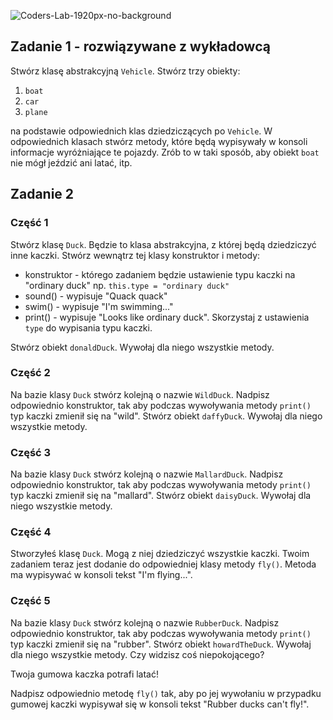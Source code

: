 ![Coders-Lab-1920px-no-background](https://user-images.githubusercontent.com/30623667/104709394-2cabee80-571f-11eb-9518-ea6a794e558e.png)


## Zadanie 1 - rozwiązywane z wykładowcą



Stwórz klasę abstrakcyjną `Vehicle`. Stwórz trzy obiekty:

1. `boat`
1. `car` 
1. `plane` 

na podstawie odpowiednich klas dziedziczących po `Vehicle`. W odpowiednich klasach stwórz metody, które będą wypisywały w konsoli informacje wyróżniające te pojazdy. Zrób to w taki sposób, aby obiekt `boat` nie mógł jeździć ani latać, itp.



## Zadanie 2



### Część 1

Stwórz klasę ```Duck```. Będzie to klasa abstrakcyjna, z której będą dziedziczyć inne kaczki. Stwórz wewnątrz tej klasy konstruktor i metody:

* konstruktor - którego zadaniem będzie ustawienie typu kaczki na "ordinary duck" np. `this.type = "ordinary duck"`
* sound() - wypisuje "Quack quack"
* swim() - wypisuje "I'm swimming..."
* print() - wypisuje "Looks like ordinary duck". Skorzystaj z ustawienia `type` do wypisania typu kaczki.

Stwórz obiekt ```donaldDuck```. Wywołaj dla niego wszystkie metody.


### Część 2

Na bazie  klasy ```Duck``` stwórz kolejną o nazwie ```WildDuck```. Nadpisz odpowiednio konstruktor, tak aby podczas wywoływania metody ```print()``` typ kaczki zmienił się na "wild". Stwórz obiekt ```daffyDuck```. Wywołaj dla niego wszystkie metody.


### Część 3

Na bazie klasy ```Duck``` stwórz kolejną o nazwie ```MallardDuck```. Nadpisz odpowiednio konstruktor, tak aby podczas wywoływania metody ```print()``` typ kaczki zmienił się na "mallard". Stwórz obiekt ```daisyDuck```. Wywołaj dla niego wszystkie metody.


### Część 4

Stworzyłeś klasę ```Duck```. Mogą z niej dziedziczyć wszystkie kaczki. Twoim zadaniem teraz jest dodanie do odpowiedniej klasy metody ```fly()```. Metoda ma wypisywać w konsoli tekst "I'm flying...".


### Część 5

Na bazie  klasy ```Duck``` stwórz kolejną o nazwie ```RubberDuck```. Nadpisz odpowiednio konstruktor, tak aby podczas wywoływania metody ```print()``` typ kaczki zmienił się na "rubber". Stwórz obiekt ```howardTheDuck```. Wywołaj dla niego wszystkie metody. Czy widzisz coś niepokojącego?

Twoja gumowa kaczka potrafi latać!

Nadpisz odpowiednio metodę ```fly()``` tak, aby po jej wywołaniu w przypadku gumowej kaczki wypisywał się w konsoli tekst "Rubber ducks can't fly!".

